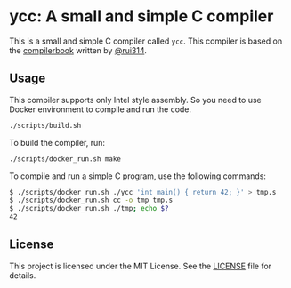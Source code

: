 # ycc: A small and simple C compiler

This is a small and simple C compiler called `ycc`. This compiler is based on the [compilerbook](https://www.sigbus.info/compilerbook) written by [@rui314](https://github.com/rui314).

## Usage

This compiler supports only Intel style assembly. So you need to use Docker environment to compile and run the code.

```sh
./scripts/build.sh
```

To build the compiler, run:

```sh
./scripts/docker_run.sh make
```

To compile and run a simple C program, use the following commands:
```sh
$ ./scripts/docker_run.sh ./ycc 'int main() { return 42; }' > tmp.s
$ ./scripts/docker_run.sh cc -o tmp tmp.s
$ ./scripts/docker_run.sh ./tmp; echo $?
42
```

## License

This project is licensed under the MIT License. See the [LICENSE](./LICENSE) file for details.
